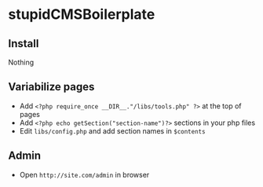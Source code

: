 stupidCMSBoilerplate
====================

Install
-------
Nothing

Variabilize pages
-----------------
- Add `<?php require_once __DIR__."/libs/tools.php" ?>` at the top of pages
- Add `<?php echo getSection("section-name")?>` sections in your php files
- Edit `libs/config.php` and add section names in `$contents`

Admin
-----
- Open `http://site.com/admin` in browser